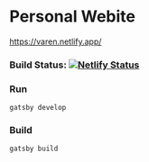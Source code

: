 # Personal Webite
https://varen.netlify.app/

### Build Status: [![Netlify Status](https://api.netlify.com/api/v1/badges/46a9da63-70a5-4edc-a068-6e1aee600b98/deploy-status)](https://app.netlify.com/sites/varen/deploys)

### Run   
`gatsby develop`

### Build
`gatsby build`
